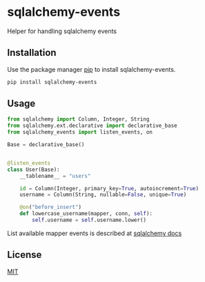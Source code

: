 # sqlalchemy-events
Helper for handling sqlalchemy events

## Installation

Use the package manager [pip](https://pip.pypa.io/en/stable/) to install sqlalchemy-events.

```bash
pip install sqlalchemy-events
```

## Usage

```python
from sqlalchemy import Column, Integer, String
from sqlalchemy.ext.declarative import declarative_base
from sqlalchemy_events import listen_events, on

Base = declarative_base()


@listen_events
class User(Base):
    __tablename__ = "users"

    id = Column(Integer, primary_key=True, autoincrement=True)
    username = Column(String, nullable=False, unique=True)

    @on("before_insert")
    def lowercase_username(mapper, conn, self):
        self.username = self.username.lower()
```

List available mapper events is described at [sqlalchemy docs](https://docs.sqlalchemy.org/en/14/orm/events.html#mapper-events)

## License
[MIT](https://choosealicense.com/licenses/mit/)
